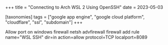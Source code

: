 +++
title = "Connecting to Arch WSL 2 Using OpenSSH"
date = 2023-05-03

[taxonomies]
tags = ["google app engine", "google cloud platform", "cloudflare", "ssl", "subdomain"]
+++

Allow port on windows firewall
 netsh advfirewall firewall add rule name="WSL SSH" dir=in action=allow protocol=TCP localport=8089